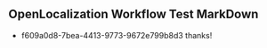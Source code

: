 ## OpenLocalization Workflow Test MarkDown
* f609a0d8-7bea-4413-9773-9672e799b8d3 thanks!

<!--HONumber=Aug16_HO1-->


